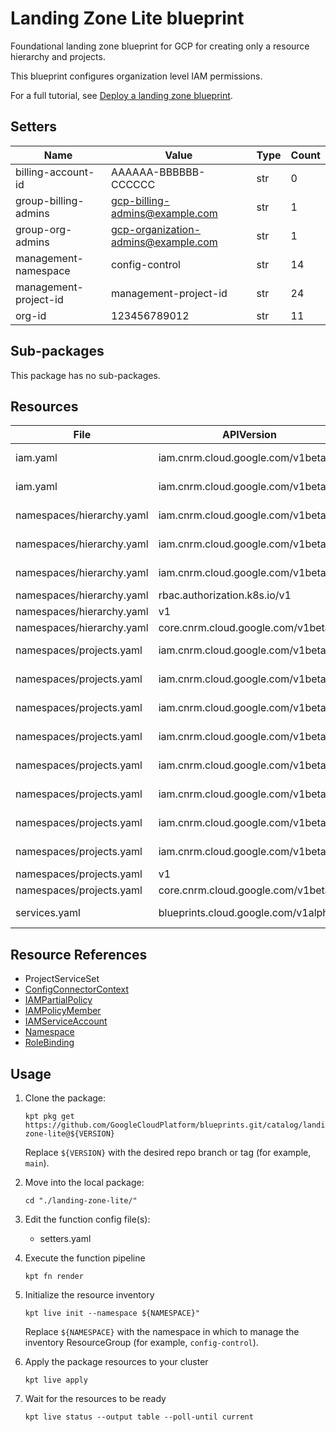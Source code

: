 <!-- BEGINNING OF PRE-COMMIT-BLUEPRINT DOCS HOOK:TITLE -->
# Landing Zone Lite blueprint


<!-- END OF PRE-COMMIT-BLUEPRINT DOCS HOOK:TITLE -->
<!-- BEGINNING OF PRE-COMMIT-BLUEPRINT DOCS HOOK:BODY -->
Foundational landing zone blueprint for GCP for creating only a resource
hierarchy and projects.

This blueprint configures organization level IAM permissions.

For a full tutorial, see
[Deploy a landing zone blueprint](https://cloud.google.com/anthos-config-management/docs/tutorials/landing-zone).

## Setters

|         Name          |                Value                | Type | Count |
|-----------------------|-------------------------------------|------|-------|
| billing-account-id    | AAAAAA-BBBBBB-CCCCCC                | str  |     0 |
| group-billing-admins  | gcp-billing-admins@example.com      | str  |     1 |
| group-org-admins      | gcp-organization-admins@example.com | str  |     1 |
| management-namespace  | config-control                      | str  |    14 |
| management-project-id | management-project-id               | str  |    24 |
| org-id                |                        123456789012 | str  |    11 |

## Sub-packages

This package has no sub-packages.

## Resources

|           File            |              APIVersion              |          Kind          |                       Name                        |   Namespace    |
|---------------------------|--------------------------------------|------------------------|---------------------------------------------------|----------------|
| iam.yaml                  | iam.cnrm.cloud.google.com/v1beta1    | IAMPolicyMember        | org-admins-iam                                    | config-control |
| iam.yaml                  | iam.cnrm.cloud.google.com/v1beta1    | IAMPolicyMember        | billing-admins-iam                                | config-control |
| namespaces/hierarchy.yaml | iam.cnrm.cloud.google.com/v1beta1    | IAMServiceAccount      | hierarchy-sa                                      | config-control |
| namespaces/hierarchy.yaml | iam.cnrm.cloud.google.com/v1beta1    | IAMPolicyMember        | hierarchy-sa-folderadmin-permissions              | config-control |
| namespaces/hierarchy.yaml | iam.cnrm.cloud.google.com/v1beta1    | IAMPartialPolicy       | hierarchy-sa-workload-identity-binding            | config-control |
| namespaces/hierarchy.yaml | rbac.authorization.k8s.io/v1         | RoleBinding            | allow-resource-reference-from-hierarchy           | hierarchy      |
| namespaces/hierarchy.yaml | v1                                   | Namespace              | hierarchy                                         |                |
| namespaces/hierarchy.yaml | core.cnrm.cloud.google.com/v1beta1   | ConfigConnectorContext | configconnectorcontext.core.cnrm.cloud.google.com | hierarchy      |
| namespaces/projects.yaml  | iam.cnrm.cloud.google.com/v1beta1    | IAMServiceAccount      | projects-sa                                       | config-control |
| namespaces/projects.yaml  | iam.cnrm.cloud.google.com/v1beta1    | IAMPolicyMember        | projects-sa-projectiamadmin-permissions           | config-control |
| namespaces/projects.yaml  | iam.cnrm.cloud.google.com/v1beta1    | IAMPolicyMember        | projects-sa-projectcreator-permissions            | config-control |
| namespaces/projects.yaml  | iam.cnrm.cloud.google.com/v1beta1    | IAMPolicyMember        | projects-sa-projectmover-permissions              | config-control |
| namespaces/projects.yaml  | iam.cnrm.cloud.google.com/v1beta1    | IAMPolicyMember        | projects-sa-projectdeleter-permissions            | config-control |
| namespaces/projects.yaml  | iam.cnrm.cloud.google.com/v1beta1    | IAMPolicyMember        | projects-sa-billinguser-permissions               | config-control |
| namespaces/projects.yaml  | iam.cnrm.cloud.google.com/v1beta1    | IAMPolicyMember        | projects-sa-serviceusageadmin-permissions         | config-control |
| namespaces/projects.yaml  | iam.cnrm.cloud.google.com/v1beta1    | IAMPartialPolicy       | projects-sa-workload-identity-binding             | config-control |
| namespaces/projects.yaml  | v1                                   | Namespace              | projects                                          |                |
| namespaces/projects.yaml  | core.cnrm.cloud.google.com/v1beta1   | ConfigConnectorContext | configconnectorcontext.core.cnrm.cloud.google.com | projects       |
| services.yaml             | blueprints.cloud.google.com/v1alpha1 | ProjectServiceSet      | management-project-id                             | config-control |

## Resource References

- ProjectServiceSet
- [ConfigConnectorContext](https://cloud.google.com/config-connector/docs/how-to/advanced-install#addon-configuring)
- [IAMPartialPolicy](https://cloud.google.com/config-connector/docs/reference/resource-docs/iam/iampartialpolicy)
- [IAMPolicyMember](https://cloud.google.com/config-connector/docs/reference/resource-docs/iam/iampolicymember)
- [IAMServiceAccount](https://cloud.google.com/config-connector/docs/reference/resource-docs/iam/iamserviceaccount)
- [Namespace](https://kubernetes.io/docs/reference/generated/kubernetes-api/v1.22/#namespace-v1-core)
- [RoleBinding](https://kubernetes.io/docs/reference/generated/kubernetes-api/v1.22/#rolebinding-v1-rbac-authorization-k8s-io)

## Usage

1.  Clone the package:
    ```shell
    kpt pkg get https://github.com/GoogleCloudPlatform/blueprints.git/catalog/landing-zone-lite@${VERSION}
    ```
    Replace `${VERSION}` with the desired repo branch or tag
    (for example, `main`).

1.  Move into the local package:
    ```shell
    cd "./landing-zone-lite/"
    ```

1.  Edit the function config file(s):
    - setters.yaml

1.  Execute the function pipeline
    ```shell
    kpt fn render
    ```

1.  Initialize the resource inventory
    ```shell
    kpt live init --namespace ${NAMESPACE}"
    ```
    Replace `${NAMESPACE}` with the namespace in which to manage
    the inventory ResourceGroup (for example, `config-control`).

1.  Apply the package resources to your cluster
    ```shell
    kpt live apply
    ```

1.  Wait for the resources to be ready
    ```shell
    kpt live status --output table --poll-until current
    ```

<!-- END OF PRE-COMMIT-BLUEPRINT DOCS HOOK:BODY -->
